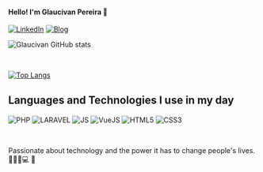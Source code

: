 
#### Hello! I'm Glaucivan Pereira 👋
[![LinkedIn](https://img.shields.io/badge/LinkedIn-0077B5?style=for-the-badge&logo=linkedin&logoColor=white)](https://www.linkedin.com/in/glaucivanpereira/)
[![Blog](https://img.shields.io/website?label=GlaucivanPereira.com.br&style=for-the-badge&url=https://glaucivanpereira.com.br)](https://glaucivanpereira.com.br)

![Glaucivan GitHub stats](https://github-readme-stats.vercel.app/api?username=Glaucivan&show_icons=true&theme=dark)

<br>

[![Top Langs](https://github-readme-stats.vercel.app/api/top-langs/?username=Glaucivan&layout=compact)](https://github.com/Glaucivan)

## Languages and Technologies I use in my day

<div style="display: inline_block">
<p><img align="center" alt="PHP" src="https://img.shields.io/badge/PHP-777BB4?style=for-the-badge&logo=php&logoColor=white" />
<img align="center" alt="LARAVEL" src="https://img.shields.io/badge/Laravel-FF2D20?style=for-the-badge&logo=laravel&logoColor=white" />
<img align="center" alt="JS" src="https://img.shields.io/badge/JavaScript-F7DF1E?style=for-the-badge&logo=javascript&logoColor=black">
<img align="center" alt="VueJS" src="https://img.shields.io/badge/Vue.js-35495E?style=for-the-badge&logo=vue.js&logoColor=4FC08D" />
<img align="center" alt="HTML5" src="https://img.shields.io/badge/HTML5-E34F26?style=for-the-badge&logo=html5&logoColor=white" />
<img align="center" alt="CSS3" src="https://img.shields.io/badge/CSS3-1572B6?style=for-the-badge&logo=css3&logoColor=white" /></p>
</div>
<br>

Passionate about technology and the power it has to change people's lives. 🧑🏾‍💻💻 💙
